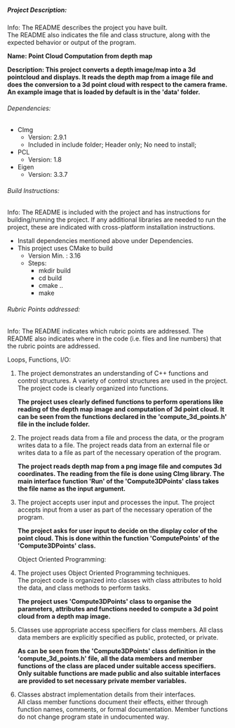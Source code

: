 ##### Project Description:
Info: The README describes the project you have built.      
 The README also indicates the file and class structure,
  along with the expected behavior or output of the program.
  
**Name: Point Cloud Computation from depth map**

**Description: This project converts a depth image/map into a 3d pointcloud and displays. 
It reads the depth map from a image file and does the conversion to a
 3d point cloud with respect to the camera frame.
 An example image that is loaded by default is in the 'data' folder.**
 
 

###### Dependencies:
* CImg 
    * Version: 2.9.1
    * Included in include folder; Header only; No need to install;
* PCL
    * Version: 1.8
* Eigen
    * Version: 3.3.7

###### Build Instructions:
Info: The README is included with the project and has instructions for building/running the project.
If any additional libraries are needed to run the project, these are indicated with cross-platform installation instructions.

* Install dependencies mentioned above under Dependencies.
* This project uses CMake to build 
    * Version Min. : 3.16
    * Steps:
        * mkdir build
        * cd build
        * cmake ..
        * make

###### Rubric Points addressed:
Info: The README indicates which rubric points are addressed. 
The README also indicates where in the code (i.e. files and line numbers)
 that the rubric points are addressed.
 
 Loops, Functions, I/O:
 1. The project demonstrates an understanding of C++ functions and control structures.
    A variety of control structures are used in the project. The project code is clearly organized into functions.<br />
  
    **The project uses clearly defined functions to perform operations like reading of the depth map image and computation of 3d point cloud.
   It can be seen from the functions declared in the 'compute_3d_points.h' file in the include folder.**
    
 2. The project reads data from a file and process the data, or the program writes data to a file.
    The project reads data from an external file or writes data to a file as part of the necessary operation of the program.<br />
    
    **The project reads depth map from a png image file and computes 3d coordinates. The reading from the file is done using CImg library.
    The main interface function 'Run' of the 'Compute3DPoints' class takes the file name as the input argument.**

3. The project accepts user input and processes the input.
   The project accepts input from a user as part of the necessary operation of the program.<br />
   
   **The project asks for user input to decide on the display color of the point cloud.
   This is done within the function 'ComputePoints' of the 'Compute3DPoints' class.**
 
   Object Oriented Programming: 
4. The project uses Object Oriented Programming techniques.     
   The project code is organized into classes with class attributes to hold the data, and class methods to perform tasks.<br />
   
   **The project uses 'Compute3DPoints' class to organise the parameters, attributes and functions needed to compute a 3d point cloud from a depth map image.**
      
5. Classes use appropriate access specifiers for class members. 
   All class data members are explicitly specified as public, protected, or private.<br />
  
    **As can be seen from the 'Compute3DPoints' class definition in the 'compute_3d_points.h' file, all the data members and member functions of the class are placed under suitable access specifiers.
   Only suitable functions are made public and also suitable interfaces are provided to set necessary private member variables.**
  
6. Classes abstract implementation details from their interfaces.  	   
   All class member functions document their effects, either through function names, comments, or formal documentation. Member functions do not change program state in undocumented way.<br />
